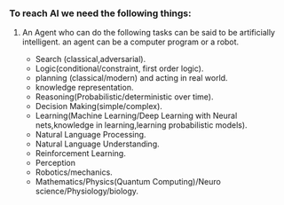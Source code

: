 
### To reach AI we need the following things:

1. An Agent who can do the following tasks can be said to be artificially intelligent. an agent can be a computer program or a robot.

	* Search (classical,adversarial).
	* Logic(conditional/constraint, first order logic).
	* planning (classical/modern) and acting in real world.
	* knowledge representation.
	* Reasoning(Probabilistic/deterministic over time).
	* Decision Making(simple/complex).
	* Learning(Machine Learning/Deep Learning with Neural nets,knowledge in learning,learning probabilistic models).
	* Natural Language Processing.
	* Natural Language Understanding.
	* Reinforcement Learning.
	* Perception 
	* Robotics/mechanics.
	* Mathematics/Physics(Quantum Computing)/Neuro science/Physiology/biology.

